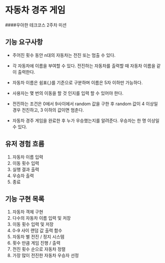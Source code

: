 자동차 경주 게임
=====

####우아한 테크코스 2주차 미션

기능 요구사항
----
* 주어진 횟수 동안 n대의 자동차는 전진 또는 멈출 수 있다.

* 각 자동차에 이름을 부여할 수 있다. 전진하는 자동차를 출력할 때 자동차 이름을 같이 출력한다.

* 자동차 이름은 쉼표(,)를 기준으로 구분하며 이름은 5자 이하만 가능하다.

* 사용자는 몇 번의 이동을 할 것 인지를 입력 할 수 있어야 한다.

* 전진하는 조건은 0에서 9사이에서 random 값을 구한 후 random 값이 4 이상일 경우 전진하고, 3 이하의 값이면 멈춘다.

* 자동차 경주 게임을 완료한 후 누가 우승했는지를 알려준다. 우승자는 한 명 이상일 수 있다.


유저 경험 흐름
---
1. 자동차 이름 입력 
2. 이동 횟수 입력
3. 실행 결과 출력
4. 우승자 출력
5. 종료

기능 구현 목록
---
1. 자동차 객체 구현
2. 다수의 자동차 이름 입력 및 저장
2. 이동 횟수 입력 및 저장
3. 0-9 사이 랜덤 값 출력 함수
4. 자동차 별 전진 / 정지 시스템
5. 횟수 만큼 게임 진행 / 출력
6. 전진 횟수 순으로 자동차 정렬
7. 가장 많이 전진한 자동차 우승자 선정